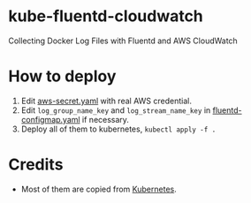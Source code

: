 # kube-fluentd-cloudwatch
Collecting Docker Log Files with Fluentd and AWS CloudWatch

# How to deploy
1. Edit [aws-secret.yaml](aws-secret.yaml) with real AWS credential.
2. Edit `log_group_name_key` and `log_stream_name_key` in [fluentd-configmap.yaml](fluentd-configmap.yaml) if necessary.
3. Deploy all of them to kubernetes, `kubectl apply -f .`

# Credits
- Most of them are copied from [Kubernetes](https://github.com/kubernetes/kubernetes/tree/master/cluster/addons/fluentd-elasticsearch).
